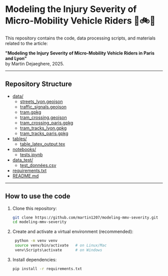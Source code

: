 # Modeling the Injury Severity of Micro-Mobility Vehicle Riders 🛴🚲💥

This repository contains the code, data processing scripts, and materials related to the article:

**"Modeling the Injury Severity of Micro-Mobility Vehicle Riders in Paris and Lyon"**  
by Martin Dejaeghere, 2025.

---

## Repository Structure

- [data/](data/)
  - [streets_lyon.geojson](data/streets_lyon.geojson)
  - [traffic_signals.geojson](data/traffic_signals.geojson)
  - [tram.gpkg](data/tram.gpkg)
  - [tram_crossing.geojson](data/tram_crossing.geojson)
  - [tram_crossing_paris.gpkg](data/tram_crossing_paris.gpkg)
  - [tram_tracks_lyon.gpkg](data/tram_tracks_lyon.gpkg)
  - [tram_tracks_paris.gpkg](data/tram_tracks_paris.gpkg)
- [tables/](tables/)
  - [table_latex_output.tex](tables/table_latex_output.tex)
- [notebooks/](notebooks/)
  - [tests.ipynb](notebooks/tests.ipynb)
- [data_test/](data_test/)
  - [test_données.csv](data_test/test_données.csv)
- [requirements.txt](requirements.txt)
- [README.md](README.md)


---

## How to use the code
1. Clone this repository:
   ```bash
   git clone https://github.com/martin1207/modeling-mmv-severity.git
   cd modeling-mmv-severity

2. Create and activate a virtual environment (recommended):
   ```bash
    python -m venv venv
    source venv/bin/activate   # on Linux/Mac
    venv\Scripts\activate      # on Windows


3. Install dependencies:
    ```bash
    pip install -r requirements.txt



